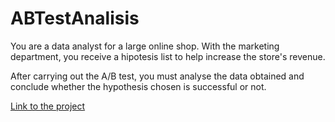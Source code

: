 # ABTestAnalisis
 You are a data analyst for a large online shop. With the marketing department, you receive a hipotesis list to help increase the store's revenue.

 After carrying out the A/B test, you must analyse the data obtained and conclude whether the hypothesis chosen is successful or not.

 [Link to the project](https://github.com/PPJQ/ABTestAnalisis/blob/main/Sprint9.ipynb)
